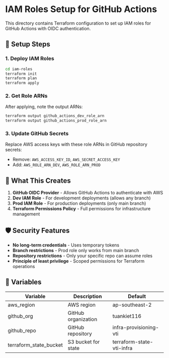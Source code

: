 # IAM Roles Setup for GitHub Actions

This directory contains Terraform configuration to set up IAM roles for GitHub Actions with OIDC authentication.

## 🚀 Setup Steps

### 1. Deploy IAM Roles
```bash
cd iam-roles
terraform init
terraform plan
terraform apply
```

### 2. Get Role ARNs
After applying, note the output ARNs:
```bash
terraform output github_actions_dev_role_arn
terraform output github_actions_prod_role_arn
```

### 3. Update GitHub Secrets
Replace AWS access keys with these role ARNs in GitHub repository secrets:
- Remove: `AWS_ACCESS_KEY_ID`, `AWS_SECRET_ACCESS_KEY`
- Add: `AWS_ROLE_ARN_DEV`, `AWS_ROLE_ARN_PROD`

## 🔧 What This Creates

1. **GitHub OIDC Provider** - Allows GitHub Actions to authenticate with AWS
2. **Dev IAM Role** - For development deployments (allows any branch)
3. **Prod IAM Role** - For production deployments (only main branch)
4. **Terraform Permissions Policy** - Full permissions for infrastructure management

## 🛡️ Security Features

- **No long-term credentials** - Uses temporary tokens
- **Branch restrictions** - Prod role only works from main branch
- **Repository restrictions** - Only your specific repo can assume roles
- **Principle of least privilege** - Scoped permissions for Terraform operations

## 📝 Variables

| Variable | Description | Default |
|----------|-------------|---------|
| aws_region | AWS region | ap-southeast-2 |
| github_org | GitHub organization | tuankiet116 |
| github_repo | GitHub repository | infra-provisioning-vti |
| terraform_state_bucket | S3 bucket for state | terraform-state-vti-infra |
